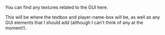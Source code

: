You can find any textures related to the GUI here.

This will be where the textbox and player-name-box will be, as well as any GUI elements that I should add (although I can't think of any at the moment!).